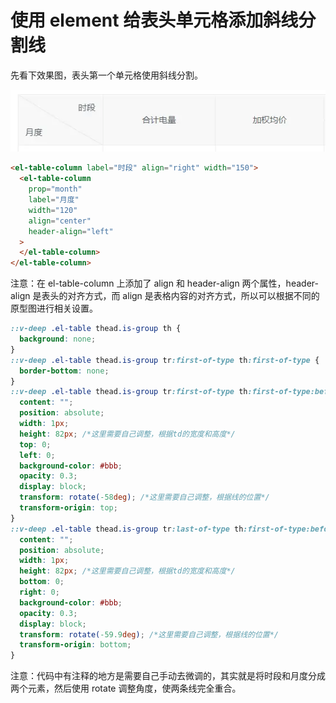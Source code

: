 <!--
 * @Author: rk
 * @Description:
 * @Date: 2024-03-18 18:57:08
 * @LastEditors: rk
 * @LastEditTime: 2024-03-18 18:58:28
-->

# 使用 element 给表头单元格添加斜线分割线

先看下效果图，表头第一个单元格使用斜线分割。

<img src="../../../imgs/article4.png" class="theme-image" />

```html
<el-table-column label="时段" align="right" width="150">
  <el-table-column
    prop="month"
    label="月度"
    width="120"
    align="center"
    header-align="left"
  >
  </el-table-column>
</el-table-column>
```

注意：在 el-table-column 上添加了 align 和 header-align 两个属性，header-align 是表头的对齐方式，而 align 是表格内容的对齐方式，所以可以根据不同的原型图进行相关设置。

```css
::v-deep .el-table thead.is-group th {
  background: none;
}
::v-deep .el-table thead.is-group tr:first-of-type th:first-of-type {
  border-bottom: none;
}
::v-deep .el-table thead.is-group tr:first-of-type th:first-of-type:before {
  content: "";
  position: absolute;
  width: 1px;
  height: 82px; /*这里需要自己调整，根据td的宽度和高度*/
  top: 0;
  left: 0;
  background-color: #bbb;
  opacity: 0.3;
  display: block;
  transform: rotate(-58deg); /*这里需要自己调整，根据线的位置*/
  transform-origin: top;
}
::v-deep .el-table thead.is-group tr:last-of-type th:first-of-type:before {
  content: "";
  position: absolute;
  width: 1px;
  height: 82px; /*这里需要自己调整，根据td的宽度和高度*/
  bottom: 0;
  right: 0;
  background-color: #bbb;
  opacity: 0.3;
  display: block;
  transform: rotate(-59.9deg); /*这里需要自己调整，根据线的位置*/
  transform-origin: bottom;
}
```

注意：代码中有注释的地方是需要自己手动去微调的，其实就是将时段和月度分成两个元素，然后使用 rotate 调整角度，使两条线完全重合。
